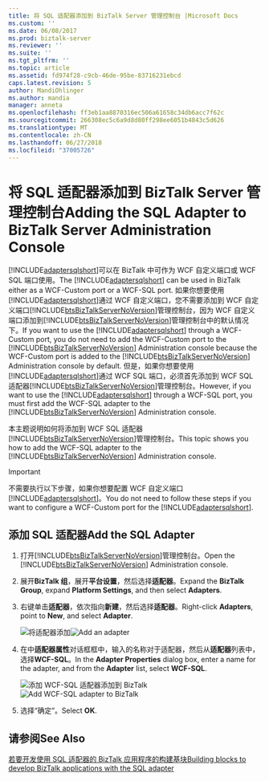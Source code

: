 ```yaml
---
title: 将 SQL 适配器添加到 BizTalk Server 管理控制台 |Microsoft Docs
ms.custom: ''
ms.date: 06/08/2017
ms.prod: biztalk-server
ms.reviewer: ''
ms.suite: ''
ms.tgt_pltfrm: ''
ms.topic: article
ms.assetid: fd974f28-c9cb-46de-95be-83716231ebcd
caps.latest.revision: 5
author: MandiOhlinger
ms.author: mandia
manager: anneta
ms.openlocfilehash: ff3eb1aa8870316ec506a61658c34db6acc7f62c
ms.sourcegitcommit: 266308ec5c6a9d8d80ff298ee6051b4843c5d626
ms.translationtype: MT
ms.contentlocale: zh-CN
ms.lasthandoff: 06/27/2018
ms.locfileid: "37005726"
---
```

# <a name="adding-the-sql-adapter-to-biztalk-server-administration-console"></a><span data-ttu-id="fd17c-102">将 SQL 适配器添加到 BizTalk Server 管理控制台</span><span class="sxs-lookup"><span data-stu-id="fd17c-102">Adding the SQL Adapter to BizTalk Server Administration Console</span></span>
<span data-ttu-id="fd17c-103">[!INCLUDE[adaptersqlshort](../../includes/adaptersqlshort-md.md)]可以在 BizTalk 中可作为 WCF 自定义端口或 WCF SQL 端口使用。</span><span class="sxs-lookup"><span data-stu-id="fd17c-103">The [!INCLUDE[adaptersqlshort](../../includes/adaptersqlshort-md.md)] can be used in BizTalk either as a WCF-Custom port or a WCF-SQL port.</span></span> <span data-ttu-id="fd17c-104">如果你想要使用[!INCLUDE[adaptersqlshort](../../includes/adaptersqlshort-md.md)]通过 WCF 自定义端口，您不需要添加到 WCF 自定义端口[!INCLUDE[btsBizTalkServerNoVersion](../../includes/btsbiztalkservernoversion-md.md)]管理控制台，因为 WCF 自定义端口添加到[!INCLUDE[btsBizTalkServerNoVersion](../../includes/btsbiztalkservernoversion-md.md)]管理控制台中的默认情况下。</span><span class="sxs-lookup"><span data-stu-id="fd17c-104">If you want to use the [!INCLUDE[adaptersqlshort](../../includes/adaptersqlshort-md.md)] through a WCF-Custom port, you do not need to add the WCF-Custom port to the [!INCLUDE[btsBizTalkServerNoVersion](../../includes/btsbiztalkservernoversion-md.md)] Administration console because the WCF-Custom port is added to the [!INCLUDE[btsBizTalkServerNoVersion](../../includes/btsbiztalkservernoversion-md.md)] Administration console by default.</span></span> <span data-ttu-id="fd17c-105">但是，如果你想要使用[!INCLUDE[adaptersqlshort](../../includes/adaptersqlshort-md.md)]通过 WCF SQL 端口，必须首先添加到 WCF SQL 适配器[!INCLUDE[btsBizTalkServerNoVersion](../../includes/btsbiztalkservernoversion-md.md)]管理控制台。</span><span class="sxs-lookup"><span data-stu-id="fd17c-105">However, if you want to use the [!INCLUDE[adaptersqlshort](../../includes/adaptersqlshort-md.md)] through a WCF-SQL port, you must first add the WCF-SQL adapter to the [!INCLUDE[btsBizTalkServerNoVersion](../../includes/btsbiztalkservernoversion-md.md)] Administration console.</span></span>  
  
 <span data-ttu-id="fd17c-106">本主题说明如何将添加到 WCF SQL 适配器[!INCLUDE[btsBizTalkServerNoVersion](../../includes/btsbiztalkservernoversion-md.md)]管理控制台。</span><span class="sxs-lookup"><span data-stu-id="fd17c-106">This topic shows you how to add the WCF-SQL adapter to the [!INCLUDE[btsBizTalkServerNoVersion](../../includes/btsbiztalkservernoversion-md.md)] Administration console.</span></span>  
  
> [!IMPORTANT]
>  <span data-ttu-id="fd17c-107">不需要执行以下步骤，如果你想要配置 WCF 自定义端口[!INCLUDE[adaptersqlshort](../../includes/adaptersqlshort-md.md)]。</span><span class="sxs-lookup"><span data-stu-id="fd17c-107">You do not need to follow these steps if you want to configure a WCF-Custom port for the [!INCLUDE[adaptersqlshort](../../includes/adaptersqlshort-md.md)].</span></span>  
  
## <a name="add-the-sql-adapter"></a><span data-ttu-id="fd17c-108">添加 SQL 适配器</span><span class="sxs-lookup"><span data-stu-id="fd17c-108">Add the SQL Adapter</span></span>  
  
1. <span data-ttu-id="fd17c-109">打开[!INCLUDE[btsBizTalkServerNoVersion](../../includes/btsbiztalkservernoversion-md.md)]管理控制台。</span><span class="sxs-lookup"><span data-stu-id="fd17c-109">Open the [!INCLUDE[btsBizTalkServerNoVersion](../../includes/btsbiztalkservernoversion-md.md)] Administration console.</span></span>  
  
2. <span data-ttu-id="fd17c-110">展开**BizTalk 组**，展开**平台设置**，然后选择**适配器**。</span><span class="sxs-lookup"><span data-stu-id="fd17c-110">Expand the **BizTalk Group**, expand **Platform Settings**, and then select **Adapters**.</span></span>  
  
3. <span data-ttu-id="fd17c-111">右键单击**适配器**，依次指向**新建**，然后选择**适配器**。</span><span class="sxs-lookup"><span data-stu-id="fd17c-111">Right-click **Adapters**, point to **New**, and select **Adapter**.</span></span>  
  
    <span data-ttu-id="fd17c-112">![将适配器添加](../../adapters-and-accelerators/media/c9610d42-8465-4099-b403-87df6dcd0d99.gif "c9610d42-8465-4099-b403-87df6dcd0d99")</span><span class="sxs-lookup"><span data-stu-id="fd17c-112">![Add an adapter](../../adapters-and-accelerators/media/c9610d42-8465-4099-b403-87df6dcd0d99.gif "c9610d42-8465-4099-b403-87df6dcd0d99")</span></span>  
  
4. <span data-ttu-id="fd17c-113">在中**适配器属性**对话框框中，输入的名称对于适配器，然后从**适配器**列表中，选择**WCF-SQL**。</span><span class="sxs-lookup"><span data-stu-id="fd17c-113">In the **Adapter Properties** dialog box, enter a name for the adapter, and from the **Adapter** list, select **WCF-SQL**.</span></span>  
  
    <span data-ttu-id="fd17c-114">![添加 WCF&#45;SQL 适配器添加到 BizTalk](../../adapters-and-accelerators/adapter-sql/media/4c6e2650-5d3a-4de8-a60a-a136d93a6fcf.gif "4c6e2650-5d3a-4de8-a60a-a136d93a6fcf")</span><span class="sxs-lookup"><span data-stu-id="fd17c-114">![Add WCF&#45;SQL adapter to BizTalk](../../adapters-and-accelerators/adapter-sql/media/4c6e2650-5d3a-4de8-a60a-a136d93a6fcf.gif "4c6e2650-5d3a-4de8-a60a-a136d93a6fcf")</span></span>  
  
5. <span data-ttu-id="fd17c-115">选择“确定”。</span><span class="sxs-lookup"><span data-stu-id="fd17c-115">Select **OK**.</span></span>  
  
## <a name="see-also"></a><span data-ttu-id="fd17c-116">请参阅</span><span class="sxs-lookup"><span data-stu-id="fd17c-116">See Also</span></span>  
 [<span data-ttu-id="fd17c-117">若要开发使用 SQL 适配器的 BizTalk 应用程序的构建基块</span><span class="sxs-lookup"><span data-stu-id="fd17c-117">Building blocks to develop BizTalk applications with the SQL adapter</span></span>](../../adapters-and-accelerators/adapter-sql/building-blocks-to-develop-biztalk-applications-with-the-sql-adapter.md)